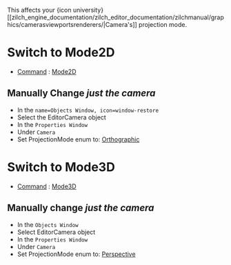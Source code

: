 This affects your {icon university}[[zilch_engine_documentation/zilch_editor_documentation/zilchmanual/graphics/camerasviewportsrenderers/|Camera's]] projection mode.

 # Switch to Mode2D
- [Command](https://github.com/ZilchEngine/ZilchDocs/blob/master/zilch_editor_documentation/zilchmanual/editor/editorcommands/commands.md) : [ Mode2D](https://github.com/ZilchEngine/ZilchDocs/blob/master/code_reference/command_reference.md#mode2d)

 ## Manually Change *just the camera*


 - In the `name=Objects Window, icon=window-restore`
  - Select the EditorCamera object
 - In the `Properties Window`
  - Under `Camera`
   - Set ProjectionMode enum to: [Orthographic](https://github.com/ZilchEngine/ZilchDocs/blob/master/code_reference/enum_reference.md#perspectivemode)

 # Switch to Mode3D
- [Command](https://github.com/ZilchEngine/ZilchDocs/blob/master/zilch_editor_documentation/zilchmanual/editor/editorcommands/commands.md) : [ Mode3D](https://github.com/ZilchEngine/ZilchDocs/blob/master/code_reference/command_reference.md#mode3d)


 ## Manually change *just the camera*


 - In the `Objects Window`
  - Select EditorCamera object
 - In the `Properties Window`
  - Under `Camera`
   - Set ProjectionMode enum to: [Perspective](https://github.com/ZilchEngine/ZilchDocs/blob/master/code_reference/enum_reference.md#perspectivemode)
 

 
